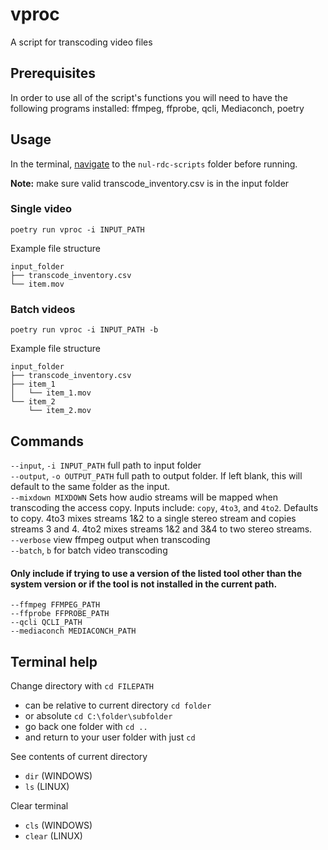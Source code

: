 # vproc
A script for transcoding video files

## Prerequisites
In order to use all of the script's functions you will need to have the following programs installed: ffmpeg, ffprobe, qcli, Mediaconch, poetry

## Usage  

In the terminal, [navigate](#terminal-help) to the `nul-rdc-scripts` folder before running. 

**Note:** make sure valid transcode_inventory.csv is in the input folder

### Single video

```
poetry run vproc -i INPUT_PATH
```
Example file structure
```
input_folder
├── transcode_inventory.csv
└── item.mov
```
### Batch videos

```
poetry run vproc -i INPUT_PATH -b
```
Example file structure
```
input_folder
├── transcode_inventory.csv
├── item_1
│   └── item_1.mov
└── item_2
    └── item_2.mov
```

## Commands
`--input`, `-i INPUT_PATH`
	full path to input folder  
`--output`, `-o OUTPUT_PATH`
	full path to output folder. If left blank, this will default to the same folder as the input.  
`--mixdown MIXDOWN`
	Sets how audio streams will be mapped when transcoding the access copy. Inputs include: `copy`, `4to3`, and `4to2`. Defaults to copy. 4to3 mixes streams 1&2 to a single stereo stream and copies streams 3 and 4. 4to2 mixes streams 1&2 and 3&4 to two stereo streams.  
`--verbose`
	view ffmpeg output when transcoding  
`--batch`, `b`
	for batch video transcoding

#### Only include if trying to use a version of the listed tool other than the system version or if the tool is not installed in the current path.
`--ffmpeg FFMPEG_PATH`  
`--ffprobe FFPROBE_PATH`  
`--qcli QCLI_PATH`  
`--mediaconch MEDIACONCH_PATH`  

## Terminal help
Change directory with `cd FILEPATH`
- can be relative to current directory `cd folder`
- or absolute `cd C:\folder\subfolder`
- go back one folder with `cd ..`
- and return to your user folder with just `cd`  

See contents of current directory
- `dir` (WINDOWS)
- `ls` (LINUX)

Clear terminal
- `cls` (WINDOWS)
- `clear` (LINUX)
